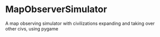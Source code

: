 # MapObserverSimulator
A map observing simulator with civilizations expanding and taking over other civs, using pygame
